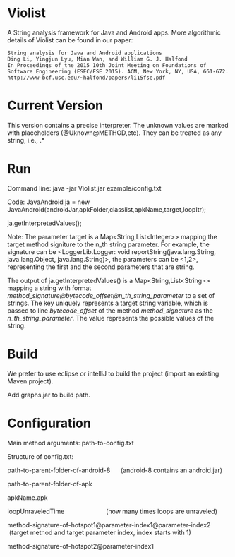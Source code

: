# Violist
A String analysis framework for Java and Android apps. More algorithmic details of Violist can be found in our paper:

```
String analysis for Java and Android applications
Ding Li, Yingjun Lyu, Mian Wan, and William G. J. Halfond
In Proceedings of the 2015 10th Joint Meeting on Foundations of Software Engineering (ESEC/FSE 2015). ACM, New York, NY, USA, 661-672.
http://www-bcf.usc.edu/~halfond/papers/li15fse.pdf
```

# Current Version
This version contains a precise interpreter. The unknown values are marked with placeholders (@Uknown@METHOD,etc). They can be treated as any string, i.e., .*

# Run
Command line: java -jar Violist.jar example/config.txt

Code:
JavaAndroid ja = new JavaAndroid(androidJar,apkFolder,classlist,apkName,target,loopItr);

ja.getInterpretedValues();

Note: The parameter target is a Map<String,List\<Integer\>> mapping the target method signiture to the n_th string parameter. For example, the signature can be <LoggerLib.Logger: void reportString(java.lang.String, java.lang.Object, java.lang.String)>, the parameters can be <1,2>, representing the first and the second parameters that are string.

  The output of ja.getInterpretedValues() is a Map<String,List\<String\>> mapping a string with format *method_signature@bytecode_offset@n_th_string_parameter* to a set of strings. The key uniquely represents a target string variable, which is passed to line *bytecode_offset* of the method *method_signature* as the *n_th_string_parameter*. The value represents the possible values of the string.
  
# Build
We prefer to use eclipse or intelliJ to build the project (import an existing Maven project).

Add graphs.jar to build path.

# Configuration
Main method arguments: path-to-config.txt

Structure of config.txt:

path-to-parent-folder-of-android-8      (android-8 contains an android.jar)

path-to-parent-folder-of-apk

apkName.apk

loopUnraveledTime                        (how many times loops are unraveled)

method-signature-of-hotspot1@parameter-index1@parameter-index2      (target method and target parameter index, index starts with 1)

method-signature-of-hotspot2@parameter-index1
